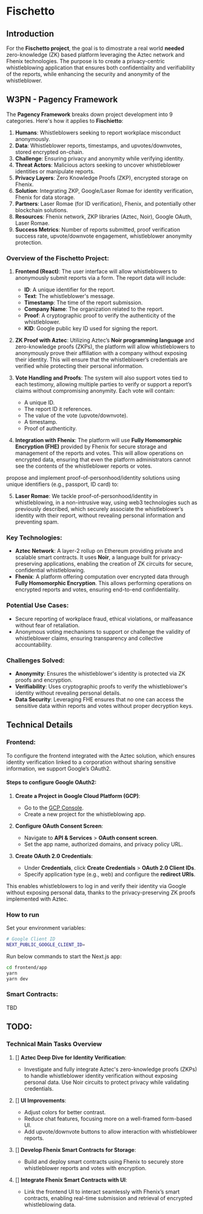 # Fischetto

## Introduction

For the **Fischetto project**, the goal is to dimostrate a real world **needed** zero-knowledge (ZK) based platform leveraging the Aztec network and Fhenix technologies. The purpose is to create a privacy-centric whistleblowing application that ensures both confidentiality and verifiability of the reports, while enhancing the security and anonymity of the whistleblower.

## W3PN - Pagency Framework

The **Pagency Framework** breaks down project development into 9 categories. Here's how it applies to **Fischietto**:

1. **Humans**: Whistleblowers seeking to report workplace misconduct anonymously.
2. **Data**: Whistleblower reports, timestamps, and upvotes/downvotes, stored encrypted on-chain.
3. **Challenge**: Ensuring privacy and anonymity while verifying identity.
4. **Threat Actors**: Malicious actors seeking to uncover whistleblower identities or manipulate reports.
5. **Privacy Layers**: Zero Knowledge Proofs (ZKP), encrypted storage on Fhenix.
6. **Solution**: Integrating ZKP, Google/Laser Romae for identity verification, Fhenix for data storage.
7. **Partners**: Laser Romae (for ID verification), Fhenix, and potentially other blockchain solutions.
8. **Resources**: Fhenix network, ZKP libraries (Aztec, Noir), Google OAuth, Laser Romae.
9. **Success Metrics**: Number of reports submitted, proof verification success rate, upvote/downvote engagement, whistleblower anonymity protection.

### Overview of the Fischetto Project:

1. **Frontend (React)**: The user interface will allow whistleblowers to anonymously submit reports via a form. The report data will include:
   - **ID**: A unique identifier for the report.
   - **Text**: The whistleblower's message.
   - **Timestamp**: The time of the report submission.
   - **Company Name**: The organization related to the report.
   - **Proof**: A cryptographic proof to verify the authenticity of the whistleblower.
   - **KID**: Google public key ID used for signing the report.

2. **ZK Proof with Aztec**: Utilizing Aztec’s **Noir programming language** and zero-knowledge proofs (ZKPs), the platform will allow whistleblowers to anonymously prove their affiliation with a company without exposing their identity. This will ensure that the whistleblower’s credentials are verified while protecting their personal information.

3. **Vote Handling and Proofs**: The system will also support votes tied to each testimony, allowing multiple parties to verify or support a report’s claims without compromising anonymity. Each vote will contain:
   - A unique ID.
   - The report ID it references.
   - The value of the vote (upvote/downvote).
   - A timestamp.
   - Proof of authenticity.

4. **Integration with Fhenix**: The platform will use **Fully Homomorphic Encryption (FHE)** provided by Fhenix for secure storage and management of the reports and votes. This will allow operations on encrypted data, ensuring that even the platform administrators cannot see the contents of the whistleblower reports or votes.

propose and implement proof-of-personhood/identity solutions using unique identifiers (e.g., passport, ID card) to:

5. **Laser Romae**: We tackle proof-of-personhood/identity in whistleblowing, in a non-intrusive way, using web3 technologies such as previously described, which securely associate the whistleblower’s identity with their report, without revealing personal information and preventing spam.

### Key Technologies:
- **Aztec Network**: A layer-2 rollup on Ethereum providing private and scalable smart contracts. It uses **Noir**, a language built for privacy-preserving applications, enabling the creation of ZK circuits for secure, confidential whistleblowing.
- **Fhenix**: A platform offering computation over encrypted data through **Fully Homomorphic Encryption**. This allows performing operations on encrypted reports and votes, ensuring end-to-end confidentiality.

### Potential Use Cases:
- Secure reporting of workplace fraud, ethical violations, or malfeasance without fear of retaliation.
- Anonymous voting mechanisms to support or challenge the validity of whistleblower claims, ensuring transparency and collective accountability.

### Challenges Solved:
- **Anonymity**: Ensures the whistleblower's identity is protected via ZK proofs and encryption.
- **Verifiability**: Uses cryptographic proofs to verify the whistleblower's identity without revealing personal details.
- **Data Security**: Leveraging FHE ensures that no one can access the sensitive data within reports and votes without proper decryption keys.

## Technical Details

### Frontend:

To configure the frontend integrated with the Aztec solution, which ensures identity verification linked to a corporation without sharing sensitive information, we support Google’s OAuth2.

#### Steps to configure Google OAuth2:
1. **Create a Project in Google Cloud Platform (GCP)**:
   - Go to the [GCP Console](https://console.cloud.google.com/).
   - Create a new project for the whistleblowing app.
   
2. **Configure OAuth Consent Screen**:
   - Navigate to **API & Services** > **OAuth consent screen**.
   - Set the app name, authorized domains, and privacy policy URL.
   
3. **Create OAuth 2.0 Credentials**:
   - Under **Credentials**, click **Create Credentials** > **OAuth 2.0 Client IDs**.
   - Specify application type (e.g., web) and configure the **redirect URIs**.

This enables whistleblowers to log in and verify their identity via Google without exposing personal data, thanks to the privacy-preserving ZK proofs implemented with Aztec.


### How to run

Set your environment variables:
```sh
# Google Client ID
NEXT_PUBLIC_GOOGLE_CLIENT_ID=
```

Run below commands to start the Next.js app:
```sh
cd frontend/app
yarn
yarn dev
```


### Smart Contracts:

TBD

## TODO:

### Technical Main Tasks Overview

1. [] **Aztec Deep Dive for Identity Verification**: 
   - Investigate and fully integrate Aztec's zero-knowledge proofs (ZKPs) to handle whistleblower identity verification without exposing personal data. Use Noir circuits to protect privacy while validating credentials.

2. [] **UI Improvements**:
   - Adjust colors for better contrast.
   - Reduce chat features, focusing more on a well-framed form-based UI.
   - Add upvote/downvote buttons to allow interaction with whistleblower reports.

3. [] **Develop Fhenix Smart Contracts for Storage**:
   - Build and deploy smart contracts using Fhenix to securely store whistleblower reports and votes with encryption.

4. [] **Integrate Fhenix Smart Contracts with UI**:
   - Link the frontend UI to interact seamlessly with Fhenix’s smart contracts, enabling real-time submission and retrieval of encrypted whistleblowing data.